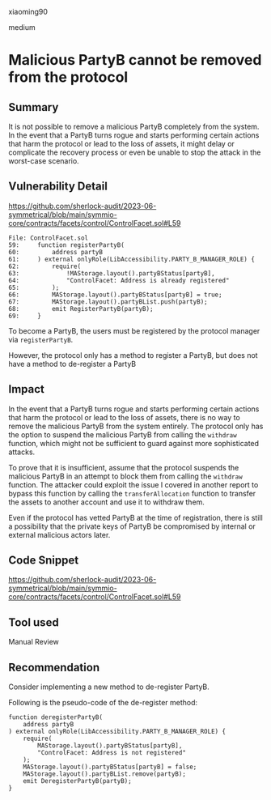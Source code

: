 xiaoming90

medium

# Malicious PartyB cannot be removed from the protocol

## Summary

It is not possible to remove a malicious PartyB completely from the system. In the event that a PartyB turns rogue and starts performing certain actions that harm the protocol or lead to the loss of assets, it might delay or complicate the recovery process or even be unable to stop the attack in the worst-case scenario.

## Vulnerability Detail

https://github.com/sherlock-audit/2023-06-symmetrical/blob/main/symmio-core/contracts/facets/control/ControlFacet.sol#L59

```solidity
File: ControlFacet.sol
59:     function registerPartyB(
60:         address partyB
61:     ) external onlyRole(LibAccessibility.PARTY_B_MANAGER_ROLE) {
62:         require(
63:             !MAStorage.layout().partyBStatus[partyB],
64:             "ControlFacet: Address is already registered"
65:         );
66:         MAStorage.layout().partyBStatus[partyB] = true;
67:         MAStorage.layout().partyBList.push(partyB);
68:         emit RegisterPartyB(partyB);
69:     }
```

To become a PartyB, the users must be registered by the protocol manager via `registerPartyB`. 

However, the protocol only has a method to register a PartyB, but does not have a method to de-register a PartyB

## Impact

In the event that a PartyB turns rogue and starts performing certain actions that harm the protocol or lead to the loss of assets, there is no way to remove the malicious PartyB from the system entirely. The protocol only has the option to suspend the malicious PartyB from calling the `withdraw` function, which might not be sufficient to guard against more sophisticated attacks.

To prove that it is insufficient, assume that the protocol suspends the malicious PartyB in an attempt to block them from calling the `withdraw` function. The attacker could exploit the issue I covered in another report to bypass this function by calling the `transferAllocation` function to transfer the assets to another account and use it to withdraw them. 

Even if the protocol has vetted PartyB at the time of registration, there is still a possibility that the private keys of PartyB be compromised by internal or external malicious actors later.

## Code Snippet

https://github.com/sherlock-audit/2023-06-symmetrical/blob/main/symmio-core/contracts/facets/control/ControlFacet.sol#L59

## Tool used

Manual Review

## Recommendation

Consider implementing a new method to de-register PartyB. 

Following is the pseudo-code of the de-register method:

```solidity
function deregisterPartyB(
    address partyB
) external onlyRole(LibAccessibility.PARTY_B_MANAGER_ROLE) {
    require(
        MAStorage.layout().partyBStatus[partyB],
        "ControlFacet: Address is not registered"
    );
    MAStorage.layout().partyBStatus[partyB] = false;
    MAStorage.layout().partyBList.remove(partyB);
    emit DeregisterPartyB(partyB);
}
```
